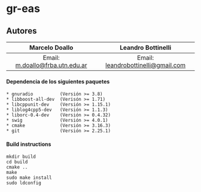 # gr-eas
## Autores

  Marcelo Doallo                    |  Leandro Bottinelli                    
:----------------------------------:|:--------------------------------------:
Email: <m.doallo@frba.utn.edu.ar>   | Email: <leandrobottinelli@gmail.com>   

#### Dependencia de los siguientes paquetes

    * gnuradio          (Versión >= 3.8)
    * libboost-all-dev  (Verisón >= 1.71)
    * libcppunit-dev    (Versión >= 1.15.1)
    * liblog4cpp5-dev   (Versión >= 1.1.3)
    * liborc-0.4-dev    (Versión >= 0.4.32)
    * swig              (Versión >= 4.0.1)
    * cmake             (Versión >= 3.16.3)
    * git               (Versión >= 2.25.1)
    
#### Build instructions

```
mkdir build
cd build
cmake ..
make
sudo make install
sudo ldconfig
```

